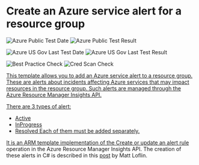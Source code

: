 # Create an Azure service alert for a resource group

![Azure Public Test Date](https://azurequickstartsservice.blob.core.windows.net/badges/201-insights-alertrules-servicehealth/PublicLastTestDate.svg)
![Azure Public Test Result](https://azurequickstartsservice.blob.core.windows.net/badges/201-insights-alertrules-servicehealth/PublicDeployment.svg)

![Azure US Gov Last Test Date](https://azurequickstartsservice.blob.core.windows.net/badges/201-insights-alertrules-servicehealth/FairfaxLastTestDate.svg)
![Azure US Gov Last Test Result](https://azurequickstartsservice.blob.core.windows.net/badges/201-insights-alertrules-servicehealth/FairfaxDeployment.svg)

![Best Practice Check](https://azurequickstartsservice.blob.core.windows.net/badges/201-insights-alertrules-servicehealth/BestPracticeResult.svg)
![Cred Scan Check](https://azurequickstartsservice.blob.core.windows.net/badges/201-insights-alertrules-servicehealth/CredScanResult.svg)

<a href="https://portal.azure.com/#create/Microsoft.Template/uri/https%3A%2F%2Fraw.githubusercontent.com%2Fazure%2Fazure-quickstart-templates%2Fmaster%2F201-insights-alertrules-servicehealth%2Fazuredeploy.json" target="_blank">

This template allows you to add an Azure service alert to a resource group.
These are alerts about incidents affecting Azure services that may impact
resources in the resource group. Such alerts are managed through the Azure
Resource Manager Insights API.

There are 3 types of alert:

- Active
- InProgress
- Resolved Each of them must be added separately.

It is an ARM template implementation of the
[Create or update an alert rule](https://msdn.microsoft.com/en-us/library/azure/dn933805.aspx)
operation in the Azure Resource Manager Insights API. The creation of these
alerts in C# is described in this
[post](https://code.msdn.microsoft.com/How-To-Setup-Email-Alerts-c26cdc55) by
Matt Loflin.
